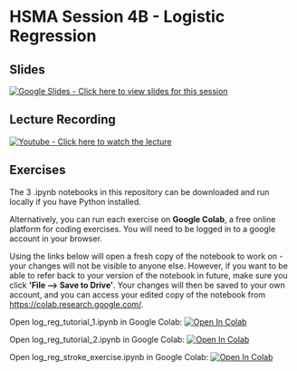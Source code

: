 # HSMA Session 4B - Logistic Regression

## Slides

<a href="https://docs.google.com/presentation/d/1MdLRe4-089MsEWttK9OgFvgBX8EqJ6LFCRC72zyz1jI/edit?usp=sharing"><img src="https://img.shields.io/static/v1?label=Google+Slides&message=Click+here+to+view+the+slides+for+this+session&color=%23FBBC04&style=for-the-badge&logo=googleslides&logoColor=%23FBBC04" alt="Google Slides - Click here to view slides for this session"></a>

## Lecture Recording

<a href="https://youtu.be/0Cw6LK-MO_w?feature=shared"><img src="https://img.shields.io/static/v1?label=Youtube&message=Click+here+to+watch+the+QGIS+section&color=%23282828&style=for-the-badge&logo=youtube&logoColor=%23FF0000" alt="Youtube - Click here to watch the lecture"></a>


## Exercises

The 3 .ipynb notebooks in this repository can be downloaded and run locally if you have Python installed.

Alternatively, you can run each exercise on **Google Colab**, a free online platform for coding exercises. You will need to be logged in to a google account in your browser.

Using the links below will open a fresh copy of the notebook to work on - your changes will not be visible to anyone else. However, if you want to be able to refer back to your version of the notebook in future, make sure you click **'File --> Save to Drive'**.
Your changes will then be saved to your own account, and you can access your edited copy of the notebook from https://colab.research.google.com/.

Open log_reg_tutorial_1.ipynb in Google Colab: <a target="_blank" href="https://colab.research.google.com/github/hsma-programme/h6_4b_log_reg_titanic/blob/main/4b_log_reg_titanic/log_reg_tutorial_1.ipynb">
  <img src="https://colab.research.google.com/assets/colab-badge.svg" alt="Open In Colab"/>
</a>


Open log_reg_tutorial_2.ipynb in Google Colab: <a target="_blank" href="https://colab.research.google.com/github/hsma-programme/h6_4b_log_reg_titanic/blob/main/4b_log_reg_titanic/log_reg_tutorial_2.ipynb">
  <img src="https://colab.research.google.com/assets/colab-badge.svg" alt="Open In Colab"/>
</a>


Open log_reg_stroke_exercise.ipynb in Google Colab: <a target="_blank" href="https://colab.research.google.com/github/hsma-programme/h6_4b_log_reg_titanic/blob/main/4b_log_reg_titanic/log_reg_stroke_exercise.ipynb">
  <img src="https://colab.research.google.com/assets/colab-badge.svg" alt="Open In Colab"/>
</a>
